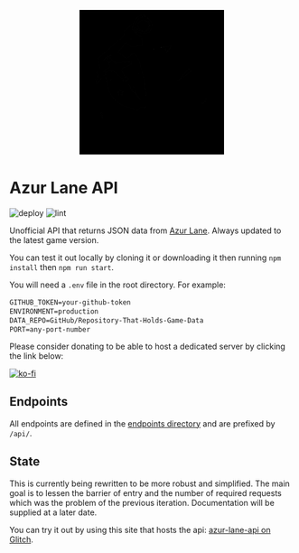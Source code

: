 <p align="center">
  <img src="icon.png" width="256" title="Azur Lane API" style="filter: invert(1);">
</p>

# Azur Lane API
![deploy](https://github.com/lenitrous/azur-lane-api/workflows/deploy/badge.svg?branch=master&event=push) ![lint](https://github.com/lenitrous/azur-lane-api/workflows/lint/badge.svg?branch=master&event=push)

Unofficial API that returns JSON data from [Azur Lane](https://azurlane.yo-star.com/). Always updated to the latest game version.

You can test it out locally by cloning it or downloading it then running `npm install` then `npm run start`.

You will need a `.env` file in the root directory. For example:
```dotenv
GITHUB_TOKEN=your-github-token
ENVIRONMENT=production
DATA_REPO=GitHub/Repository-That-Holds-Game-Data
PORT=any-port-number
```

Please consider donating to be able to host a dedicated server by clicking the link below:

[![ko-fi](https://www.ko-fi.com/img/githubbutton_sm.svg)](https://ko-fi.com/W7W71CF9V)

## Endpoints
All endpoints are defined in the [endpoints directory](./src/endpoints) and are prefixed by `/api/`.

## State
This is currently being rewritten to be more robust and simplified. The main goal is to lessen the barrier of entry and the number of required requests which was the problem of the previous iteration. Documentation will be supplied at a later date.

You can try it out by using this site that hosts the api: [azur-lane-api on Glitch](https://azur-lane-api.glitch.me/).